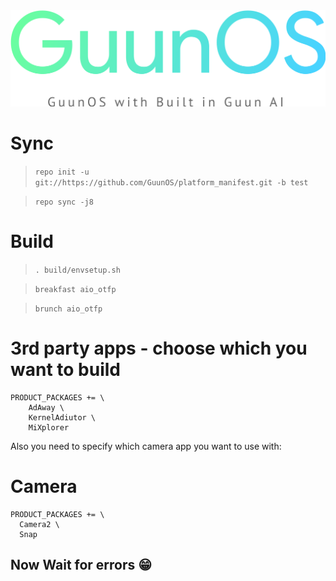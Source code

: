 <center><img src="https://github.com/GuunOS/platform_manifest/raw/test/logo.png"></center>




# Sync
> `repo init -u git://https://github.com/GuunOS/platform_manifest.git -b test`

> `repo sync -j8`

# Build
> `. build/envsetup.sh`

> `breakfast aio_otfp`

> `brunch aio_otfp`

# 3rd party apps - choose which you want to build
    PRODUCT_PACKAGES += \
        AdAway \
        KernelAdiutor \
        MiXplorer
        
Also you need to specify which camera app you want to use with:
# Camera
    PRODUCT_PACKAGES += \
      Camera2 \
      Snap
  
## Now Wait for errors 😁

